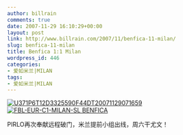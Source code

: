 ```yaml
---
author: billrain
comments: true
date: 2007-11-29 16:10:29+00:00
layout: post
link: http://www.billrain.com/2007/11/benfica-11-milan/
slug: benfica-11-milan
title: Benfica 1:1 Milan
wordpress_id: 446
categories:
- 爱如米兰|MILAN
tags:
- 爱如米兰|MILAN
---
```


[![U371P6T12D3325590F44DT20071129071659](http://www.billrain.com/wp-content/uploads/2007/11/u371p6t12d3325590f44dt20071129071659-thumb.jpg)](http://www.billrain.com/wp-content/uploads/2007/11/u371p6t12d3325590f44dt20071129071659.jpg) [![FBL-EUR-C1-MILAN-SL BENFICA](http://www.billrain.com/wp-content/uploads/2007/11/u371p6t12d3325329f44dt20071129042146-thumb.jpg)](http://www.billrain.com/wp-content/uploads/2007/11/u371p6t12d3325329f44dt20071129042146.jpg)

PIRLO再次奉献远程破门，米兰提前小组出线，周六干尤文！
